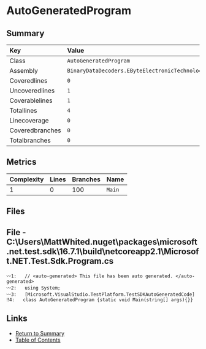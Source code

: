 ﻿# AutoGeneratedProgram

## Summary

| Key             | Value                                                |
| :-------------- | :--------------------------------------------------- |
| Class           | `AutoGeneratedProgram`                               |
| Assembly        | `BinaryDataDecoders.EByteElectronicTechnology.Tests` |
| Coveredlines    | `0`                                                  |
| Uncoveredlines  | `1`                                                  |
| Coverablelines  | `1`                                                  |
| Totallines      | `4`                                                  |
| Linecoverage    | `0`                                                  |
| Coveredbranches | `0`                                                  |
| Totalbranches   | `0`                                                  |

## Metrics

| Complexity | Lines | Branches | Name    |
| :--------- | :---- | :------- | :------ |
| 1          | 0     | 100      | `Main`  |

## Files

## File - C:\Users\MattWhited\.nuget\packages\microsoft.net.test.sdk\16.7.1\build\netcoreapp2.1\Microsoft.NET.Test.Sdk.Program.cs

```CSharp
〰1:   // <auto-generated> This file has been auto generated. </auto-generated>
〰2:   using System;
〰3:   [Microsoft.VisualStudio.TestPlatform.TestSDKAutoGeneratedCode]
‼4:   class AutoGeneratedProgram {static void Main(string[] args){}}
```

## Links

* [Return to Summary](Summary.md)
* [Table of Contents](../TOC.md)

